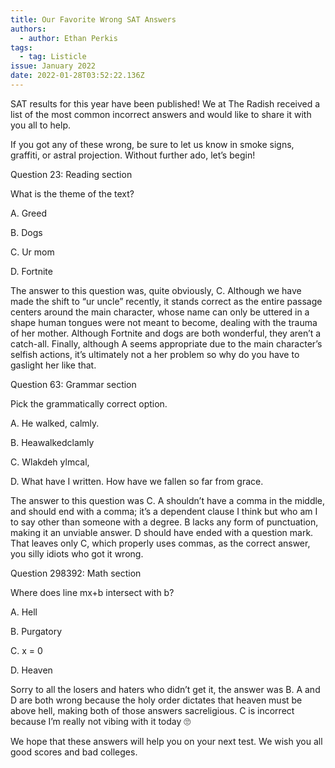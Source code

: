 ```yaml
---
title: Our Favorite Wrong SAT Answers
authors:
  - author: Ethan Perkis
tags:
  - tag: Listicle
issue: January 2022
date: 2022-01-28T03:52:22.136Z
---
```

SAT results for this year have been published! We at The Radish received a list of the most common incorrect answers and would like to share it with you all to help. 

If you got any of these wrong, be sure to let us know in smoke signs, graffiti, or astral projection. Without further ado, let’s begin!

Question 23: Reading section

What is the theme of the text?

A. Greed

B. Dogs

C. Ur mom

D. Fortnite

The answer to this question was, quite obviously, C. Although we have made the shift to “ur uncle” recently, it stands correct as the entire passage centers around the main character, whose name can only be uttered in a shape human tongues were not meant to become, dealing with the trauma of her mother. Although Fortnite and dogs are both wonderful, they aren’t a catch-all. Finally, although A seems appropriate due to the main character’s selfish actions, it’s ultimately not a her problem so why do you have to gaslight her like that.

Question 63: Grammar section

Pick the grammatically correct option.

A. He walked, calmly.

B. Heawalkedclamly

C. Wlakdeh ylmcal,

D. What have I written. How have we fallen so far from grace.

The answer to this question was C. A shouldn’t have a comma in the middle, and should end with a comma; it’s a dependent clause I think but who am I to say other than someone with a degree. B lacks any form of punctuation, making it an unviable answer. D should have ended with a question mark. That leaves only C, which properly uses commas, as the correct answer, you silly idiots who got it wrong.

Question 298392: Math section

Where does line mx+b intersect with b?

A. Hell

B. Purgatory

C. x = 0

D. Heaven

Sorry to all the losers and haters who didn’t get it, the answer was B. A and D are both wrong because the holy order dictates that heaven must be above hell, making both of those answers sacreligious. C is incorrect because I’m really not vibing with it today 🙄

We hope that these answers will help you on your next test. We wish you all good scores and bad colleges.